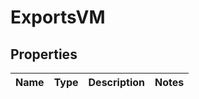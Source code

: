 

# ExportsVM


## Properties

| Name | Type | Description | Notes |
|------------ | ------------- | ------------- | -------------|



